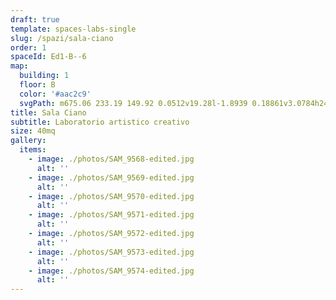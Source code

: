 ```yaml
---
draft: true
template: spaces-labs-single
slug: /spazi/sala-ciano
order: 1
spaceId: Ed1-B--6
map: 
  building: 1
  floor: B
  color: '#aac2c9'
  svgPath: m675.06 233.19 149.92 0.0512v19.28l-1.8939 0.18861v3.0784h24.937l-0.12597 103.51-187.39-0.26644v-103.03h14.686z
title: Sala Ciano
subtitle: Laboratorio artistico creativo
size: 40mq
gallery:
  items:
    - image: ./photos/SAM_9568-edited.jpg
      alt: ''
    - image: ./photos/SAM_9569-edited.jpg
      alt: ''
    - image: ./photos/SAM_9570-edited.jpg
      alt: ''
    - image: ./photos/SAM_9571-edited.jpg
      alt: ''
    - image: ./photos/SAM_9572-edited.jpg
      alt: ''
    - image: ./photos/SAM_9573-edited.jpg
      alt: ''
    - image: ./photos/SAM_9574-edited.jpg
      alt: ''
---
```

